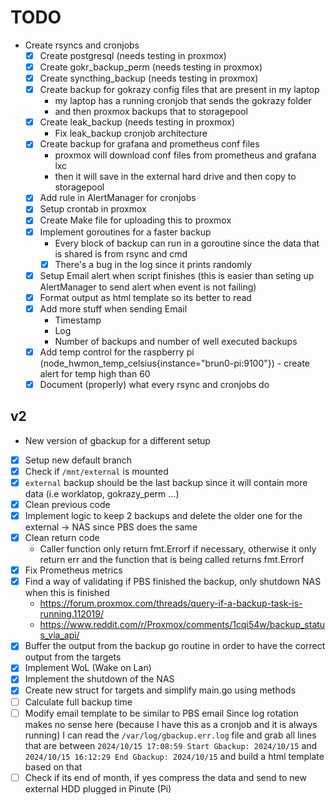 # TODO

- Create rsyncs and cronjobs
  - [x] Create postgresql (needs testing in proxmox)
  - [x] Create gokr_backup_perm (needs testing in proxmox)
  - [x] Create syncthing_backup (needs testing in proxmox)
  - [x] Create backup for gokrazy config files that are present in my laptop
	- my laptop has a running cronjob that sends the gokrazy folder
	- and then proxmox backups that to storagepool
  - [x] Create leak_backup (needs testing in proxmox)
	- Fix leak_backup cronjob architecture
  - [x] Create backup for grafana and prometheus conf files
	- proxmox will download conf files from prometheus and grafana lxc
	- then it will save in the external hard drive and then copy to storagepool
  - [x] Add rule in AlertManager for cronjobs
  - [x] Setup crontab in proxmox
  - [x] Create Make file for uploading this to proxmox
  - [x] Implement goroutines for a faster backup
	- Every block of backup can run in a goroutine since the data that is shared is from rsync and cmd
	- [x] There's a bug in the log since it prints randomly
  - [x] Setup Email alert when script finishes (this is easier than seting up AlertManager to send alert when event is not failing)
  - [x] Format output as html template so its better to read
  - [x] Add more stuff when sending Email
	- Timestamp
	- Log
	- Number of backups and number of well executed backups
  - [x] Add temp control for the raspberry pi (node_hwmon_temp_celsius{instance="brun0-pi:9100"}) - create alert for temp high than 60
  - [x] Document (properly) what every rsync and cronjobs do

## v2

- New version of gbackup for a different setup

- [x] Setup new default branch
- [x] Check if `/mnt/external` is mounted
- [x] `external` backup should be the last backup since it will contain more data (i.e worklatop, gokrazy_perm ...)
- [x] Clean previous code
- [x] Implement logic to keep 2 backups and delete the older one for the external -> NAS since PBS does the same
- [x] Clean return code
  - Caller function only return fmt.Errorf if necessary, otherwise it only return err and the function that is being called returns fmt.Errorf
- [x] Fix Prometheus metrics
- [x] Find a way of validating if PBS finished the backup, only shutdown NAS when this is finished
  - https://forum.proxmox.com/threads/query-if-a-backup-task-is-running.112019/
  - https://www.reddit.com/r/Proxmox/comments/1cqi54w/backup_status_via_api/
- [x] Buffer the output from the backup go routine in order to have the correct output from the targets
- [x] Implement WoL (Wake on Lan)
- [x] Implement the shutdown of the NAS
- [x] Create new struct for targets and simplify main.go using methods
- [ ] Calculate full backup time
- [ ] Modify email template to be similar to PBS email
Since log rotation makes no sense here (because I have this as a cronjob and it is always running)
I can read the `/var/log/gbackup.err.log` file and grab all lines that are between `2024/10/15 17:08:59 Start Gbackup: 2024/10/15` and `2024/10/15 16:12:29 End Gbackup: 2024/10/15` and build a html template based on that
- [ ] Check if its end of month, if yes compress the data and send to new external HDD plugged in Pinute (Pi)